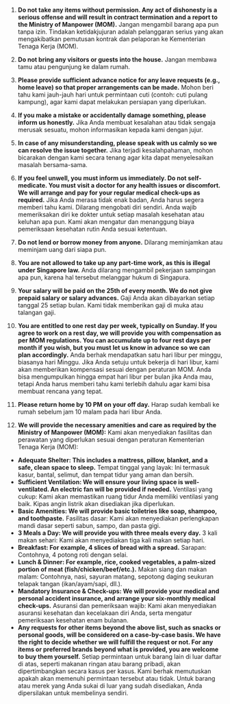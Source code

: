 1. **Do not take any items without permission. Any act of dishonesty is a serious offense and will result in contract termination and a report to the Ministry of Manpower (MOM).**
Jangan mengambil barang apa pun tanpa izin. Tindakan ketidakjujuran adalah pelanggaran serius yang akan mengakibatkan pemutusan kontrak dan pelaporan ke Kementerian Tenaga Kerja (MOM).

2. **Do not bring any visitors or guests into the house.**
Jangan membawa tamu atau pengunjung ke dalam rumah.

3. **Please provide sufficient advance notice for any leave requests (e.g., home leave) so that proper arrangements can be made.**
Mohon beri tahu kami jauh-jauh hari untuk permintaan cuti (contoh: cuti pulang kampung), agar kami dapat melakukan persiapan yang diperlukan.

4. **If you make a mistake or accidentally damage something, please inform us honestly.**
Jika Anda membuat kesalahan atau tidak sengaja merusak sesuatu, mohon informasikan kepada kami dengan jujur.

5. **In case of any misunderstanding, please speak with us calmly so we can resolve the issue together.**
Jika terjadi kesalahpahaman, mohon bicarakan dengan kami secara tenang agar kita dapat menyelesaikan masalah bersama-sama.

6. **If you feel unwell, you must inform us immediately. Do not self-medicate. You must visit a doctor for any health issues or discomfort. We will arrange and pay for your regular medical check-ups as required.**
Jika Anda merasa tidak enak badan, Anda harus segera memberi tahu kami. Dilarang mengobati diri sendiri. Anda wajib memeriksakan diri ke dokter untuk setiap masalah kesehatan atau keluhan apa pun. Kami akan mengatur dan menanggung biaya pemeriksaan kesehatan rutin Anda sesuai ketentuan.

7. **Do not lend or borrow money from anyone.**
Dilarang meminjamkan atau meminjam uang dari siapa pun.

8. **You are not allowed to take up any part-time work, as this is illegal under Singapore law.**
Anda dilarang mengambil pekerjaan sampingan apa pun, karena hal tersebut melanggar hukum di Singapura.

9. **Your salary will be paid on the 25th of every month. We do not give prepaid salary or salary advances.**
Gaji Anda akan dibayarkan setiap tanggal 25 setiap bulan. Kami tidak memberikan gaji di muka atau talangan gaji.

10. **You are entitled to one rest day per week, typically on Sunday. If you agree to work on a rest day, we will provide you with compensation as per MOM regulations. You can accumulate up to four rest days per month if you wish, but you must let us know in advance so we can plan accordingly.**
Anda berhak mendapatkan satu hari libur per minggu, biasanya hari Minggu. Jika Anda setuju untuk bekerja di hari libur, kami akan memberikan kompensasi sesuai dengan peraturan MOM. Anda bisa mengumpulkan hingga empat hari libur per bulan jika Anda mau, tetapi Anda harus memberi tahu kami terlebih dahulu agar kami bisa membuat rencana yang tepat.

11. **Please return home by 10 PM on your off day.**
Harap sudah kembali ke rumah sebelum jam 10 malam pada hari libur Anda.

12. **We will provide the necessary amenities and care as required by the Ministry of Manpower (MOM):**
Kami akan menyediakan fasilitas dan perawatan yang diperlukan sesuai dengan peraturan Kementerian Tenaga Kerja (MOM):
- **Adequate Shelter: This includes a mattress, pillow, blanket, and a safe, clean space to sleep.**
Tempat tinggal yang layak: Ini termasuk kasur, bantal, selimut, dan tempat tidur yang aman dan bersih.
- **Sufficient Ventilation: We will ensure your living space is well-ventilated. An electric fan will be provided if needed.**
Ventilasi yang cukup: Kami akan memastikan ruang tidur Anda memiliki ventilasi yang baik. Kipas angin listrik akan disediakan jika diperlukan.
- **Basic Amenities: We will provide basic toiletries like soap, shampoo, and toothpaste.**
Fasilitas dasar: Kami akan menyediakan perlengkapan mandi dasar seperti sabun, sampo, dan pasta gigi.
- **3 Meals a Day: We will provide you with three meals every day.**
3 kali makan sehari: Kami akan menyediakan tiga kali makan setiap hari.
- **Breakfast: For example, 4 slices of bread with a spread.**
Sarapan: Contohnya, 4 potong roti dengan selai.
- **Lunch & Dinner: For example, rice, cooked vegetables, a palm-sized portion of meat (fish/chicken/beef/etc.).**
Makan siang dan makan malam: Contohnya, nasi, sayuran matang, sepotong daging seukuran telapak tangan (ikan/ayam/sapi, dll.).
- **Mandatory Insurance & Check-ups: We will provide your medical and personal accident insurance, and arrange your six-monthly medical check-ups.**
Asuransi dan pemeriksaan wajib: Kami akan menyediakan asuransi kesehatan dan kecelakaan diri Anda, serta mengatur pemeriksaan kesehatan enam bulanan.
- **Any requests for other items beyond the above list, such as snacks or personal goods, will be considered on a case-by-case basis. We have the right to decide whether we will fulfill the request or not. For any items or preferred brands beyond what is provided, you are welcome to buy them yourself.**
Setiap permintaan untuk barang lain di luar daftar di atas, seperti makanan ringan atau barang pribadi, akan dipertimbangkan secara kasus per kasus. Kami berhak memutuskan apakah akan memenuhi permintaan tersebut atau tidak. Untuk barang atau merek yang Anda sukai di luar yang sudah disediakan, Anda dipersilakan untuk membelinya sendiri.

